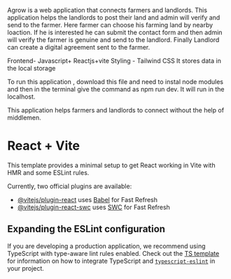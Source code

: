 
Agrow  is a web application that connects farmers and landlords. This application helps the landlords to post their land and admin will verify and send to the farmer. Here farmer can choose his farming land by nearby loaction. If he is interested he can submit the contact form and then admin will verify the farmer is genuine and send to the landlord. Finally Landlord can create a digital agreement sent to the farmer.

Frontend- Javascript+ Reactjs+vite
Styling - Tailwind CSS
It stores data in the local storage

To run this application , download this file and need to instal node modules and then in the terminal give the command as npm run dev. It will run in the localhost.

This application helps farmers and landlords to connect without the help of middlemen.





# React + Vite

This template provides a minimal setup to get React working in Vite with HMR and some ESLint rules.

Currently, two official plugins are available:

- [@vitejs/plugin-react](https://github.com/vitejs/vite-plugin-react/blob/main/packages/plugin-react) uses [Babel](https://babeljs.io/) for Fast Refresh
- [@vitejs/plugin-react-swc](https://github.com/vitejs/vite-plugin-react/blob/main/packages/plugin-react-swc) uses [SWC](https://swc.rs/) for Fast Refresh

## Expanding the ESLint configuration

If you are developing a production application, we recommend using TypeScript with type-aware lint rules enabled. Check out the [TS template](https://github.com/vitejs/vite/tree/main/packages/create-vite/template-react-ts) for information on how to integrate TypeScript and [`typescript-eslint`](https://typescript-eslint.io) in your project.
